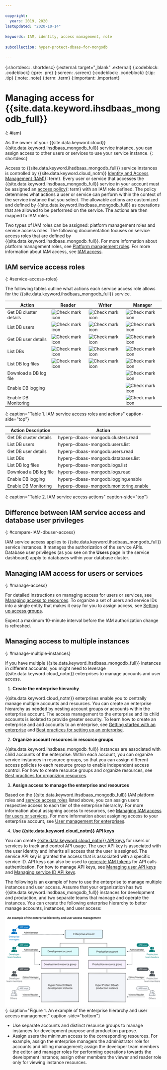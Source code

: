 ```yaml
---

copyright:
  years: 2019, 2020
lastupdated: "2020-10-14"

keywords: IAM, identity, access management, role

subcollection: hyper-protect-dbaas-for-mongodb

---
```


{:shortdesc: .shortdesc}
{:external: target="_blank" .external}
{:codeblock: .codeblock}
{:pre: .pre}
{:screen: .screen}
{:codeblock: .codeblock}
{:tip: .tip}
{:note: .note}
{:term: .term}
{:important: .important}

# Managing access for {{site.data.keyword.ihsdbaas_mongodb_full}}
{: #iam}

As the owner of your {{site.data.keyword.cloud}} {{site.data.keyword.ihsdbaas_mongodb_full}} service instance, you can assign access to other users or services to use your service instance.
{: shortdesc}

Access to {{site.data.keyword.ihsdbaas_mongodb_full}} service instances is controlled by {{site.data.keyword.cloud_notm}} [Identity and Access Management (IAM)](#x7547040){: term}. Every user or service that accesses the {{site.data.keyword.ihsdbaas_mongodb_full}} service in your account must be assigned an [access policy](#x2853407){: term} with an IAM role defined. The policy determines what actions a user or service can perform within the context of the service instance that you select. The allowable actions are customized and defined by {{site.data.keyword.ihsdbaas_mongodb_full}} as operations that are allowed to be performed on the service. The actions are then mapped to IAM roles.

Two types of IAM roles can be assigned: platform management roles and service access roles. The following documentation focuses on service access roles that are defined by {{site.data.keyword.ihsdbaas_mongodb_full}}. For more information about platform management roles, see [Platform management roles](/docs/account?topic=account-userroles#platformroles). For more information about IAM access, see [IAM access](/docs/account?topic=account-userroles).

## IAM service access roles
{: #service-access-roles}

The following tables outline what actions each service access role allows for the {{site.data.keyword.ihsdbaas_mongodb_full}} service.

| Action | Reader | Writer | Manager |
|-----|-----|-----|----|
| Get DB cluster details | ![Check mark icon](../icons/checkmark-icon.svg) | ![Check mark icon](../icons/checkmark-icon.svg) | ![Check mark icon](../icons/checkmark-icon.svg) |
| List DB users | ![Check mark icon](../icons/checkmark-icon.svg) | ![Check mark icon](../icons/checkmark-icon.svg) | ![Check mark icon](../icons/checkmark-icon.svg) |
| Get DB user details | ![Check mark icon](../icons/checkmark-icon.svg) | ![Check mark icon](../icons/checkmark-icon.svg) | ![Check mark icon](../icons/checkmark-icon.svg) |
| List DBs | ![Check mark icon](../icons/checkmark-icon.svg) | ![Check mark icon](../icons/checkmark-icon.svg) | ![Check mark icon](../icons/checkmark-icon.svg) |
| List DB log files | ![Check mark icon](../icons/checkmark-icon.svg) | ![Check mark icon](../icons/checkmark-icon.svg) | ![Check mark icon](../icons/checkmark-icon.svg) |
| Download a DB log file | | | ![Check mark icon](../icons/checkmark-icon.svg) |
| Enable DB logging | | | ![Check mark icon](../icons/checkmark-icon.svg) |
| Enable DB Monitoring | | | ![Check mark icon](../icons/checkmark-icon.svg) |
{: caption="Table 1. IAM service access roles and actions" caption-side="top"}

| Action Description | Action |
| --- | --- |
| Get DB cluster details | hyperp-dbaas-mongodb.clusters.read |
| List DB users | hyperp-dbaas-mongodb.users.list |
| Get DB user details | hyperp-dbaas-mongodb.users.read |
| List DBs | hyperp-dbaas-mongodb.databases.list |
| List DB log files | hyperp-dbaas-mongodb.logs.list |
| Download a DB log file | hyperp-dbaas-mongodb.logs.read |
| Enable DB logging | hyperp-dbaas-mongodb.logging.enable |
| Enable DB Monitoring| hyperp-dbaas-mongodb.monitoring.enable |
{: caption="Table 2. IAM service access actions" caption-side="top"}

## Difference between IAM service access and database user privileges
{: #compare-IAM-dbuser-access}

IAM service access applies to {{site.data.keyword.ihsdbaas_mongodb_full}} service instances. It manages the authorization of the service APIs. Database user privileges (as you see on the **Users** page in the service dashboard) apply to databases within your database cluster.

## Managing IAM access for users or services
{: #manage-access}

For detailed instructions on managing access for users or services, see [Managing access to resources](/docs/account?topic=account-assign-access-resources). To organize a set of users and service IDs into a single entity that makes it easy for you to assign access, see [Setting up access groups](/docs/account?topic=account-groups).

Expect a maximum 10-minute interval before the IAM authorization change is refreshed.

## Managing access to multiple instances
{: #manage-multiple-instances}

If you have multiple {{site.data.keyword.ihsdbaas_mongodb_full}} instances in different accounts, you might need to leverage {{site.data.keyword.cloud_notm}} enterprises to manage accounts and user access.

1. **Create the enterprise hierarchy**

  {{site.data.keyword.cloud_notm}} enterprises enable you to centrally manage multiple accounts and resources. You can create an enterprise hierarchy as needed by nesting account groups or accounts within the enterprise account. The access management to the enterprise and its child accounts is isolated to provide greater security. To learn how to create an enterprise and add accounts to an enterprise, see [Getting started with an enterprise](/docs/account?topic=account-enterprise-tutorial) and [Best practices for setting up an enterprise](/docs/account?topic=account-enterprise-best-practices).

2. **Organize account resources in resource groups**

  {{site.data.keyword.ihsdbaas_mongodb_full}} instances are associated with child accounts of the enterprise. Within each account, you can organize service instances in resource groups, so that you can assign different access policies to each resource group to enable independent access control. For how to create resource groups and organize resources, see [Best practices for organizing resources](/docs/account?topic=account-account_setup).

3. **Assign access to manage the enterprise and resources**

  Based on the {{site.data.keyword.ihsdbaas_mongodb_full}} IAM platform roles and [service access roles](#service-access-roles) listed above, you can assign users respective access to each tier of the enterprise hierarchy. For more information about assigning access to resources, see [Managing IAM access for users or services](#manage-access). For more information about assigning access to your enterprise account, see [User management for enterprises](/docs/account?topic=account-enterprise-access).

4. **Use {{site.data.keyword.cloud_notm}} API keys**

  You can create [{{site.data.keyword.cloud_notm}} API keys](/docs/account?topic=account-manapikey) for users or services to track and control API usage. The user API key is associated with the user identity and inherits all access that the user is assigned. The service API key is granted the access that is associated with a specific service ID. API keys can also be used to [generate IAM tokens](/docs/account?topic=account-iamtoken_from_apikey) for API calls authentication. For how to manage API keys, see [Managing user API keys](/docs/account?topic=account-userapikey) and [Managing service ID API keys](/docs/account?topic=account-serviceidapikeys).

The following is an example of how to use the enterprise to manage multiple instances and user access. Assume that your organization has two {{site.data.keyword.ihsdbaas_mongodb_full}} instances for development and production, and two separate teams that manage and operate the instances. You can create the following enterprise hierarchy to better manage accounts, instances, and user access:

![An example of the enterprise hierarchy and user access management](/images/enterprise_hierarchy_example.svg "An example of the enterprise hierarchy and user access management"){: caption="Figure 1. An example of the enterprise hierarchy and user access management" caption-side="bottom"}

- Use separate accounts and distinct resource groups to manage instances for development purpose and production purpose.
- Assign users the minimum access to the corresponding resources. For example, assign the enterprise managers the administrator role for accounts and billing management; assign the developer team members the editor and manager roles for performing operations towards the development instance; assign other members the viewer and reader role only for viewing instance resources.
